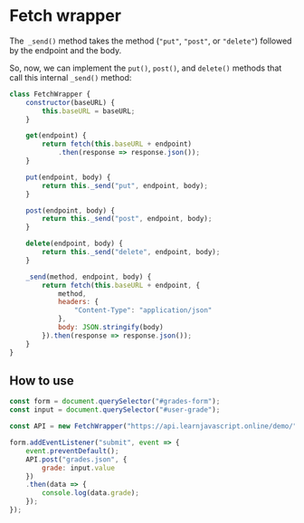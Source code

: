 # Fetch wrapper

The` _send()` method takes the method (`"put"`, `"post"`, or `"delete"`) followed by the endpoint and the body.

So, now, we can implement the `put()`, `post()`, and `delete()` methods that call this internal `_send()` method:

```javascript
class FetchWrapper {
    constructor(baseURL) {
        this.baseURL = baseURL;
    }

    get(endpoint) {
        return fetch(this.baseURL + endpoint)
            .then(response => response.json());
    }

    put(endpoint, body) {
        return this._send("put", endpoint, body);
    }

    post(endpoint, body) {
        return this._send("post", endpoint, body);
    }

    delete(endpoint, body) {
        return this._send("delete", endpoint, body);
    }

    _send(method, endpoint, body) {
        return fetch(this.baseURL + endpoint, {
            method,
            headers: {
                "Content-Type": "application/json"
            },
            body: JSON.stringify(body)
        }).then(response => response.json());
    }
}
```

## How to use

```javascript
const form = document.querySelector("#grades-form");
const input = document.querySelector("#user-grade");

const API = new FetchWrapper("https://api.learnjavascript.online/demo/");

form.addEventListener("submit", event => {
    event.preventDefault();
    API.post("grades.json", {
        grade: input.value
    })
    .then(data => {
        console.log(data.grade);
    });
});
```
